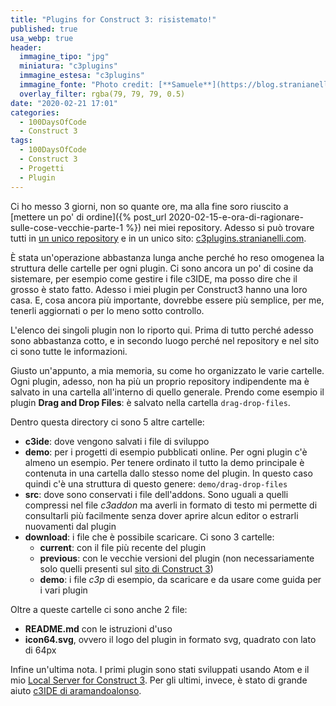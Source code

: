 ```yaml
---
title: "Plugins for Construct 3: risistemato!"
published: true
usa_webp: true
header:
  immagine_tipo: "jpg"
  miniatura: "c3plugins"
  immagine_estesa: "c3plugins"
  immagine_fonte: "Photo credit: [**Samuele**](https://blog.stranianelli.com/)"
  overlay_filter: rgba(79, 79, 79, 0.5)
date: "2020-02-21 17:01"
categories:
  - 100DaysOfCode
  - Construct 3
tags:
  - 100DaysOfCode
  - Construct 3
  - Progetti
  - Plugin
---
```


Ci ho messo 3 giorni, non so quante ore, ma alla fine soro riuscito a [mettere un po' di ordine]({% post_url 2020-02-15-e-ora-di-ragionare-sulle-cose-vecchie-parte-1 %}) nei miei repository. Adesso si può trovare tutti in [un unico repository](https://github.com/el3um4s/construct-plugins-and-addons) e in un unico sito: [c3plugins.stranianelli.com](https://c3plugins.stranianelli.com/).

È stata un'operazione abbastanza lunga anche perché ho reso omogenea la struttura delle cartelle per ogni plugin. Ci sono ancora un po' di cosine da sistemare, per esempio come gestire i file c3IDE, ma posso dire che il grosso è stato fatto. Adesso i miei plugin per Construct3 hanno una loro casa. E, cosa ancora più importante, dovrebbe essere più semplice, per me, tenerli aggiornati o per lo meno sotto controllo.

L'elenco dei singoli plugin non lo riporto qui. Prima di tutto perché adesso sono abbastanza cotto, e in secondo luogo perché nel repository e nel sito ci sono tutte le informazioni.

Giusto un'appunto, a mia memoria, su come ho organizzato le varie cartelle. Ogni plugin, adesso, non ha più un proprio repository indipendente ma è salvato in una cartella all'interno di quello generale. Prendo come esempio il plugin **Drag and Drop Files**: è salvato nella cartella `drag-drop-files`.

Dentro questa directory ci sono 5 altre cartelle:

- **c3ide**: dove vengono salvati i file di sviluppo
- **demo**: per i progetti di esempio pubblicati online. Per ogni plugin c'è almeno un esempio. Per tenere ordinato il tutto la demo principale è contenuta in una cartella dallo stesso nome del plugin. In questo caso quindi c'è una struttura di questo genere: `demo/drag-drop-files`
- **src**: dove sono conservati i file dell'addons. Sono uguali a quelli compressi nel file _c3addon_ ma averli in formato di testo mi permette di consultarli più facilmente senza dover aprire alcun editor o estrarli nuovamenti dal plugin
- **download**: i file che è possibile scaricare. Ci sono 3 cartelle:
  - **current**: con il file più recente del plugin
  - **previous**: con le vecchie versioni del plugin (non necessariamente solo quelli presenti sul [sito di Construct 3](https://www.construct.net/en))
  - **demo**: i file _c3p_ di esempio, da scaricare e da usare come guida per i vari plugin

Oltre a queste cartelle ci sono anche 2 file:

- **README.md** con le istruzioni d'uso
- **icon64.svg**, ovvero il logo del plugin in formato svg, quadrato con lato di 64px

Infine un'ultima nota. I primi plugin sono stati sviluppati usando Atom e il mio [Local Server for Construct 3](https://github.com/el3um4s/local-server-for-construct-3). Per gli ultimi, invece, è stato di grande aiuto [c3IDE di aramandoalonso](https://github.com/armandoalonso/c3IDE).
